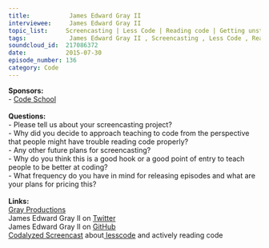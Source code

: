 ```yaml
--- 
title:           James Edward Gray II 
interviewee:     James Edward Gray II 
topic_list:     Screencasting | Less Code | Reading code | Getting unstuck | Rails’s codebase | CodeNewbie | Small examples | Future plans | PeepCode | Frequency & pricing
tags:            James Edward Gray II , Screencasting , Less Code , Reading code , Getting unstuck , Rails’s codebase , CodeNewbie , Small examples , Future plans , PeepCode , Frequency  pricing
soundcloud_id:  217086372
date:           2015-07-30
episode_number: 136
category: Code
---
```


<p class="show_notes_display"><b>Sponsors:<br></b>- <a rel="nofollow" target="_blank" href="https://www.codeschool.com/betweenscreens">Code School</a><b><br></b><b><br>Questions:</b><br>- Please tell us about your screencasting project?<br>- Why did you decide to approach teaching to code from the perspective that people might have trouble reading code properly?<br>- Any other future plans for screencasting?<br>- Why do you think this is a good hook or a good point of entry to teach people to be better at coding?<br>- What frequency do you have in mind for releasing episodes and what are your plans for pricing this?<br><br><b>Links:</b><br><a rel="nofollow" target="_blank" href="http://graysoftinc.com/">Gray Productions</a><br>James Edward Gray II on <a rel="nofollow" target="_blank" href="https://twitter.com/JEG2">Twitter</a><br>James Edward Gray II on <a rel="nofollow" target="_blank" href="https://github.com/JEG2">GitHub</a><br><a rel="nofollow" target="_blank" href="https://codalyzed.com/videos/lesscode">Codalyzed Screencast</a> about<a rel="nofollow" target="_blank" href="https://twitter.com/search?q=%23lesscode&amp;src=typd"> lesscode</a> and actively reading code<br><br></p>
